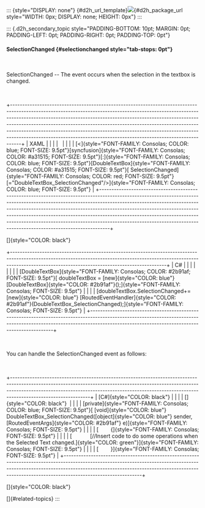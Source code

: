 ::: {style="DISPLAY: none"}
[](ms-xhelp:///?Id=d2h_url_template){#d2h_url_template}![](!package_url!){#d2h_package_url style="WIDTH: 0px; DISPLAY: none; HEIGHT: 0px"}
:::

::: {.d2h_secondary_topic style="PADDING-BOTTOM: 10pt; MARGIN: 0pt; PADDING-LEFT: 0pt; PADDING-RIGHT: 0pt; PADDING-TOP: 0pt"}
#### SelectionChanged {#selectionchanged style="tab-stops: 0pt"}

 

SelectionChanged -- The event occurs when the selection in the textbox is changed.

 

+----------------------------------------------------------------------------------------------------------------------------------------------------------------------------------------------------------------------------------------------------------------------------------------------------------------------------------------------------------------------------------------------------------------------------------------------------------------------------------------+
| XAML                                                                                                                                                                                                                                                                                                                                                                                                                                                                                   |
|                                                                                                                                                                                                                                                                                                                                                                                                                                                                                        |
|                                                                                                                                                                                                                                                                                                                                                                                                                                                                                        |
|                                                                                                                                                                                                                                                                                                                                                                                                                                                                                        |
| [\<]{style="FONT-FAMILY: Consolas; COLOR: blue; FONT-SIZE: 9.5pt"}[syncfusion]{style="FONT-FAMILY: Consolas; COLOR: #a31515; FONT-SIZE: 9.5pt"}[:]{style="FONT-FAMILY: Consolas; COLOR: blue; FONT-SIZE: 9.5pt"}[DoubleTextBox]{style="FONT-FAMILY: Consolas; COLOR: #a31515; FONT-SIZE: 9.5pt"}[ SelectionChanged]{style="FONT-FAMILY: Consolas; COLOR: red; FONT-SIZE: 9.5pt"}[=\"DoubleTextBox_SelectionChanged\"/\>]{style="FONT-FAMILY: Consolas; COLOR: blue; FONT-SIZE: 9.5pt"} |
+----------------------------------------------------------------------------------------------------------------------------------------------------------------------------------------------------------------------------------------------------------------------------------------------------------------------------------------------------------------------------------------------------------------------------------------------------------------------------------------+

[]{style="COLOR: black"} 

+---------------------------------------------------------------------------------------------------------------------------------------------------------------------------------------------------------------------------+
| C#                                                                                                                                                                                                                        |
|                                                                                                                                                                                                                           |
|                                                                                                                                                                                                                           |
|                                                                                                                                                                                                                           |
| [DoubleTextBox]{style="FONT-FAMILY: Consolas; COLOR: #2b91af; FONT-SIZE: 9.5pt"}[ doubleTextBox = [new]{style="COLOR: blue"} [DoubleTextBox]{style="COLOR: #2b91af"}();]{style="FONT-FAMILY: Consolas; FONT-SIZE: 9.5pt"} |
|                                                                                                                                                                                                                           |
| [doubleTextBox.SelectionChanged+=[new]{style="COLOR: blue"} [RoutedEventHandler]{style="COLOR: #2b91af"}(DoubleTextBox_SelectionChanged);]{style="FONT-FAMILY: Consolas; FONT-SIZE: 9.5pt"}                               |
+---------------------------------------------------------------------------------------------------------------------------------------------------------------------------------------------------------------------------+

 

You can handle the SelectionChanged event as follows:

 

+--------------------------------------------------------------------------------------------------------------------------------------------------------------------------------------------------------------------------------------------------------------------------+
| [C#]{style="COLOR: black"}                                                                                                                                                                                                                                               |
|                                                                                                                                                                                                                                                                          |
| []{style="COLOR: black"}                                                                                                                                                                                                                                                 |
|                                                                                                                                                                                                                                                                          |
| [private]{style="FONT-FAMILY: Consolas; COLOR: blue; FONT-SIZE: 9.5pt"}[ [void]{style="COLOR: blue"} DoubleTextBox_SelectionChanged([object]{style="COLOR: blue"} sender, [RoutedEventArgs]{style="COLOR: #2b91af"} e)]{style="FONT-FAMILY: Consolas; FONT-SIZE: 9.5pt"} |
|                                                                                                                                                                                                                                                                          |
| [        {]{style="FONT-FAMILY: Consolas; FONT-SIZE: 9.5pt"}                                                                                                                                                                                                             |
|                                                                                                                                                                                                                                                                          |
| [            [//Insert code to do some operations when the Selected Text changed.]{style="COLOR: green"}]{style="FONT-FAMILY: Consolas; FONT-SIZE: 9.5pt"}                                                                                                               |
|                                                                                                                                                                                                                                                                          |
| [        }]{style="FONT-FAMILY: Consolas; FONT-SIZE: 9.5pt"}                                                                                                                                                                                                             |
+--------------------------------------------------------------------------------------------------------------------------------------------------------------------------------------------------------------------------------------------------------------------------+

[]{style="COLOR: black"} 

[]{#related-topics}
:::
